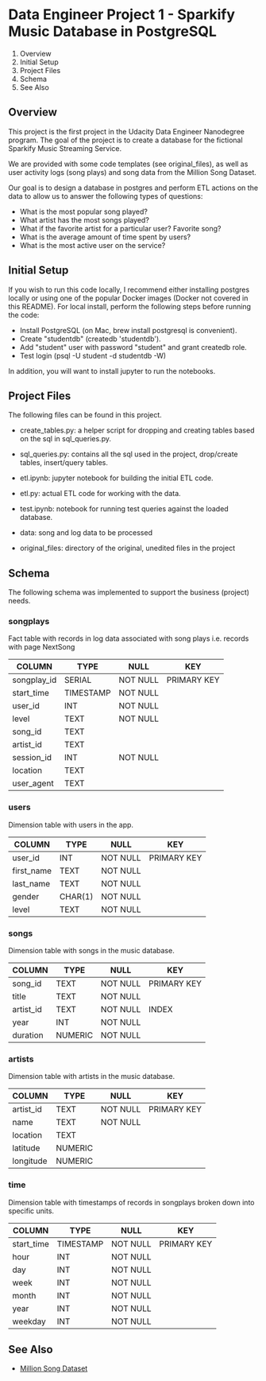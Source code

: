 Data Engineer Project 1 - Sparkify Music Database in PostgreSQL
==========================================

1. Overview
2. Initial Setup
3. Project Files
4. Schema
5. See Also

## Overview

This project is the first project in the Udacity Data Engineer Nanodegree program.  The goal of the project is to create a database for the fictional Sparkify Music Streaming Service.

We are provided with some code templates (see original_files), as well as user activity logs (song plays) and song data from the Million Song Dataset.

Our goal is to design a database in postgres and perform ETL actions on the data to allow us to answer the following types of questions:

- What is the most popular song played?
- What artist has the most songs played?
- What if the favorite artist for a particular user?  Favorite song?
- What is the average amount of time spent by users?
- What is the most active user on the service?

## Initial Setup

If you wish to run this code locally, I recommend either installing postgres locally or using one of the popular Docker images (Docker not covered in this README).  For local install, perform the following steps before running the code:

- Install PostgreSQL (on Mac, brew install postgresql is convenient).
- Create "studentdb" (createdb 'studentdb').
- Add "student" user with password "student" and grant createdb role.
- Test login (psql -U student -d studentdb -W)

In addition, you will want to install jupyter to run the notebooks.

## Project Files

The following files can be found in this project.

- create_tables.py: a helper script for dropping and creating tables based on the sql in sql_queries.py.

- sql_queries.py: contains all the sql used in the project, drop/create tables, insert/query tables.

- etl.ipynb: jupyter notebook for building the initial ETL code.

- etl.py: actual ETL code for working with the data.

- test.ipynb: notebook for running test queries against the loaded database.

- data: song and log data to be processed

- original_files: directory of the original, unedited files in the project
   
## Schema

The following schema was implemented to support the business (project) needs.

### songplays

Fact table with records in log data associated with song plays i.e. records with page NextSong

| COLUMN  	| TYPE  	| NULL     | KEY   	 |
|---	        |---	        |---       |---          |
|   songplay_id	| SERIAL        | NOT NULL | PRIMARY KEY | 
|   start_time	|   TIMESTAMP	| NOT NULL |             | 
|   user_id	|   INT	        | NOT NULL | 	| 
|   level	|   TEXT        | NOT NULL |  	| 
|   song_id	|   TEXT	|          |    | 
|   artist_id	|   TEXT	|          |   	| 
|   session_id	|   INT	   	| NOT NULL |    |
|   location	|   TEXT	|          |  	| 
|   user_agent	|   TEXT	|          |  	| 


### users

Dimension table with users in the app.

| COLUMN  	| TYPE  	| NULL      | KEY   	|
|---	        |---	        |---	    |---        |	
|   user_id	| INT  	        | NOT NULL  |   PRIMARY KEY	| 
|   first_name	| TEXT     	| NOT NULL  |	| 
|   last_name	| TEXT  	| NOT NULL  |	| 
|   gender	| CHAR(1)       | NOT NULL  |  	| 
|   level	| TEXT   	| NOT NULL  | 	| 


### songs

Dimension table with songs in the music database.

 | COLUMN  	| TYPE  	| NULL      | KEY   	|
|---	        |---	        |---	    |---        |	
|   song_id	| TEXT  	| NOT NULL  |   PRIMARY KEY	| 
|   title	| TEXT   	| NOT NULL  |	| 
|   artist_id	| TEXT   	| NOT NULL  |  INDEX	| 
|   year	| INT           | NOT NULL  |	| 
|   duration	| NUMERIC 	| NOT NULL  |  	| 


### artists

Dimension table with artists in the music database.

| COLUMN  	| TYPE  	| NULL      | KEY   	|
|---	        |---	        |---	    |---        |	
|   artist_id	| TEXT  	| NOT NULL  |   PRIMARY KEY	| 
|   name	| TEXT   	| NOT NULL  |  	| 
|   location	| TEXT    	|           |	| 
|   latitude	| NUMERIC 	|           |	| 
|   longitude	| NUMERIC       |           |   | 


### time

Dimension table with timestamps of records in songplays broken down into specific units.

 | COLUMN  	| TYPE  	| NULL      | KEY   	|
|---	        |---	        |---	    |---        |	
|   start_time	| TIMESTAMP  	| NOT NULL  |   PRIMARY KEY	| 
|   hour	| INT    	| NOT NULL  |  	| 
|   day	        |  INT    	| NOT NULL  |  	| 
|   week	|  INT   	| NOT NULL  |  	| 
|   month	|  INT   	| NOT NULL  |  	| 
|   year	|  INT   	| NOT NULL  |  	| 
|   weekday	|  INT   	| NOT NULL  |  	| 


## See Also

- [Million Song Dataset](https://labrosa.ee.columbia.edu/millionsong/)



